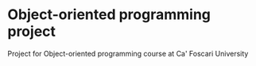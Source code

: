 # Object-oriented programming project
Project for Object-oriented programming course at Ca' Foscari University
